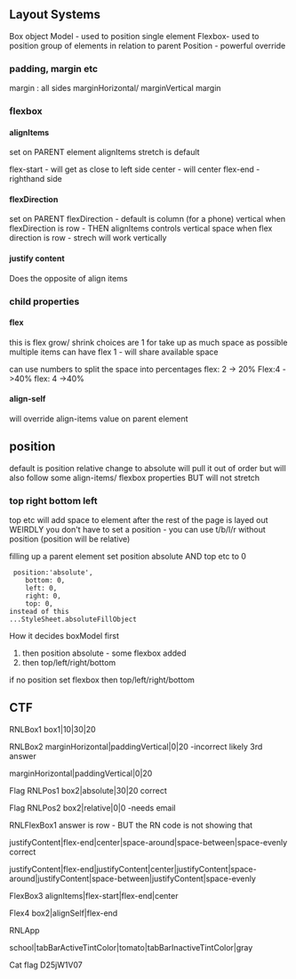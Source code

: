 ## Layout Systems
Box object Model - used to position single element
Flexbox- used to position group of elements in relation to parent
Position - powerful override 

### padding, margin etc
margin : all sides
marginHorizontal/ marginVertical
margin


### flexbox

#### alignItems
set on PARENT element
alignItems
stretch is default 

flex-start - will get as close to left side
center - will center
flex-end - righthand side

#### flexDirection
set on PARENT
flexDirection - default is column (for a phone) vertical
when flexDirection is row - THEN alignItems controls vertical space
when flex direction is row - strech will work vertically

#### justify content
Does the opposite of align items


### child properties

#### flex
this is flex grow/ shrink
choices are 1 for take up as much space as possible
multiple items can have flex 1 - will share available space

can use numbers to split the space into percentages
flex: 2 -> 20%
Flex:4 ->40%
flex: 4 ->40%

#### align-self
will override align-items value on parent element

## position
default is position relative
change to absolute will pull it out of order
but will also follow some align-items/ flexbox properties
BUT will not stretch

### top right bottom left
top etc will add space to element after the rest of the page is layed out
WEIRDLY you don't have to set a position - you can use t/b/l/r without position (position will be relative)

filling up a parent element
set position absolute
AND top etc to 0

     position:'absolute',
        bottom: 0,
        left: 0,
        right: 0,
        top: 0,
    instead of this 
    ...StyleSheet.absoluteFillObject


How it decides
boxModel first
1. then position absolute - some flexbox added
2. then top/left/right/bottom

if no position set
flexbox
then top/left/right/bottom

## CTF
RNLBox1
box1|10|30|20

RNLBox2
marginHorizontal|paddingVertical|0|20
-incorrect likely 3rd answer

marginHorizontal|paddingVertical|0|20

Flag RNLPos1 
box2|absolute|30|20
correct

Flag RNLPos2 
box2|relative|0|0
-needs email

RNLFlexBox1
answer is row - BUT the RN code is not showing that


justifyContent|flex-end|center|space-around|space-between|space-evenly
correct

justifyContent|flex-end|justifyContent|center|justifyContent|space-around|justifyContent|space-between|justifyContent|space-evenly

FlexBox3
alignItems|flex-start|flex-end|center

Flex4
box2|alignSelf|flex-end

RNLApp

school|tabBarActiveTintColor|tomato|tabBarInactiveTintColor|gray

Cat flag
D25jW1V07